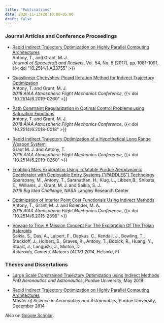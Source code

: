 ```yaml
---
title: "Publications"
date: 2020-11-13T20:10:00-05:00
draft: false
---
```


### Journal Articles and Conference Proceedings
* [Rapid Indirect Trajectory Optimization on Highly Parallel Computing Architectures](/pdf/tantony_rapid_2017.pdf)  
Antony, T., and Grant, M. J.  
*Journal of Spacecraft and Rockets*, Vol. 54, No. 5 (2017), pp. 1081-1091, {{< doi "10.2514/1.A33755" >}}

* [Quasilinear Chebyshev-Picard Iteration Method for Indirect Trajectory Optimization](/pdf/tantony_qcpi_2019.pdf)  
Antony, T. and Grant, M. J.  
*2018 AIAA Atmospheric Flight Mechanics Conference*, {{< doi "10.2514/6.2019-0260" >}}

* [Path Constraint Regularization in Optimal Control Problems using Saturation Functions](/pdf/tantony_satfcn_2018.pdf)  
Antony, T. and Grant, M. J.  
*2018 AIAA Atmospheric Flight Mechanics Conference*, {{< doi "10.2514/6.2018-0018" >}}

* [Rapid Indirect Trajectory Optimization of a Hypothetical Long Range Weapon System](/pdf/grant_longrange_2016.pdf)  
Grant M. J. and Antony, T.  
*2016 AIAA Atmospheric Flight Mechanics Conference*, {{< doi "10.2514/6.2019-0260" >}}

* [Enabling Mars Exploration Using inflatable Purdue Aerodynamic Decelerator with Deployable Entry Systems ("iPADDLES") Technology](/pdf/ipaddles_2016.pdf)  
Sparapany, M., Antony, T., Saranathan, H., Klug, L., Libben,B., Shibata, E., Williams, J., Grant, M. J. and Saikia, S. J.  
*2016 Big Idea Challenge*, NASA Langley Research Center

* [Optimization of Interior Point Cost Functionals Using Indirect Methods](/pdf/tantony_ipcost_2015.pdf)  
Antony, T., Grant, M. J. and Bolender, M. A.  
*2015 AIAA Atmospheric Flight Mechanics Conference*, {{< doi "10.2514/6.2015-2399" >}}

* [Voyage to Troy: A Mission Concept For The Exploration Of The Trojan Asteroids](http://ui.adsabs.harvard.edu/abs/2014acm..conf..461S/abstract)  
Saikia, S., Das, A., Laipert, F., Dapkus, C., Kendall, J., Bowling, T., Steckloff, J., Holbert, S., Graves, K., Antony, T., Bobick, R., Huang, Y., Stuart, J., Longuski, J., Minton, D.  
*Asteroids, Comets, Meteors (ACM) 2014*, Helsinki, FI

<!-- * "A Generalized Adaptive Chebyshev-Picard Iteration Method for Solution to Two-Point Boundary Value Problems", Antony, T. and Grant, M.J., *3rd Annual Meeting of the AFRL Mathematical Modeling and Optimization Institute*, Shalimar FL, 27-31 Jul. 2015 -->


### Theses and Dissertations

* [Large Scale Constrained Trajectory Optimization using Indirect Methods](/pdf/tantony_phdthesis.pdf)  
*PhD Aeronautics and Astronautics*, Purdue University, May 2018

* [Rapid Indirect Trajectory Optimization on Highly Parallel Computing Architectures](/pdf/tantony_msthesis.pdf)  
*Master of Science in Aeronautics and Astronautics*, Purdue University, December 2014

Also on [Google Scholar](https://scholar.google.com/citations?hl=en&user=UxT0v5MAAAAJ).